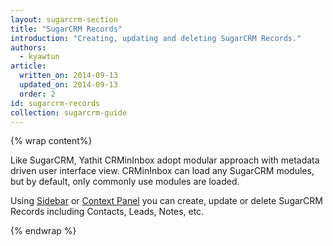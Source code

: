 ```yaml
---
layout: sugarcrm-section
title: "SugarCRM Records"
introduction: "Creating, updating and deleting SugarCRM Records."
authors:
  - kyawtun
article:
  written_on: 2014-09-13
  updated_on: 2014-09-13
  order: 2
id: sugarcrm-records
collection: sugarcrm-guide
---
```


{% wrap content%}

Like SugarCRM, Yathit CRMinInbox adopt modular approach with metadata driven user interface view. CRMinInbox can load any SugarCRM modules, but by default, only commonly use modules are loaded.
 
Using [Sidebar](../sidebar/index.html) or [Context Panel](../context/index.html) you can create, update or delete SugarCRM Records including Contacts, Leads, Notes, etc.


{% endwrap %}
